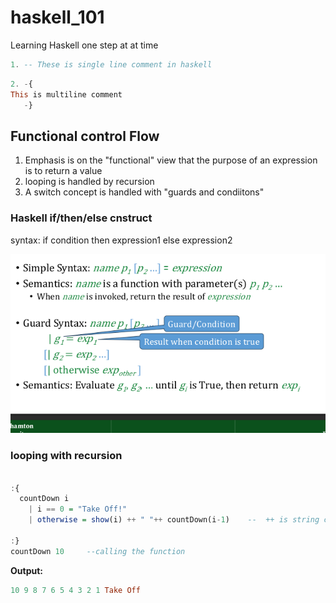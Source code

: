 # haskell_101
Learning Haskell one step at at time

```hs
1. -- These is single line comment in haskell
```

```hs
2. -{
This is multiline comment
   -}
```

## Functional control Flow

1. Emphasis is on the "functional" view that the purpose of an expression is to return a value
2. looping is handled by recursion
3. A switch concept is handled with "guards and condiitons"


### Haskell if/then/else cnstruct

syntax: if condition then expression1 else expression2


![haskell function definition](image.png)


### looping with recursion

```hs

:{
  countDown i
    | i == 0 = "Take Off!"
    | otherwise = show(i) ++ " "++ countDown(i-1)    --  ++ is string concat
  
:}
countDown 10     --calling the function
```

__Output:__

```hs
10 9 8 7 6 5 4 3 2 1 Take Off
```
